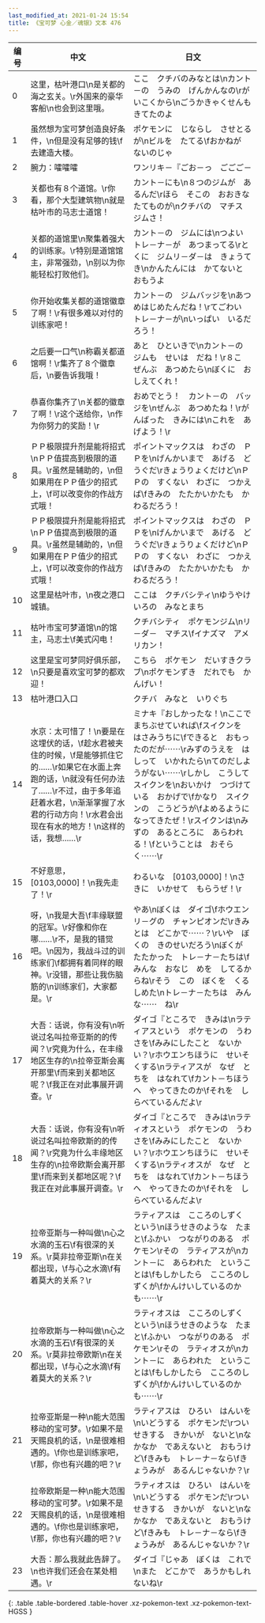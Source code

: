 ```yaml
---
last_modified_at: 2021-01-24 15:54
title: 《宝可梦 心金／魂银》文本 476
---
```

| 编号 | 中文 | 日文 |
| ---- | ---- | ---- |
| 0 | 这里，枯叶港口\n是关都的海之玄关。\r外国来的豪华客船\n也会到这里哦。 | ここ　クチバのみなとは\nカント－の　うみの　げんかんなの\rがいこくから\nごうかきゃくせんも　きてたのよ |
| 1 | 虽然想为宝可梦创造良好条件，\n但是没有足够的钱\f去建造大楼。 | ポケモンに　じならし　させとるが\nビルを　たてる\fおかねが　ないのじゃ |
| 2 | 腕力：嚯嚯嚯 | ワンリキ－『ごお－っ　ごごご－ |
| 3 | 关都也有８个道馆。\r你看，那个大型建筑物\n就是枯叶市的马志士道馆！ | カント－にも\n８つのジムが　あるんだ\rほら　そこの　おおきな　たてものが\nクチバの　マチス　ジムさ！ |
| 4 | 关都的道馆里\n聚集着强大的训练家。\r特别是道馆馆主，非常强劲，\n别以为你能轻松打败他们。 | カント－の　ジムには\nつよい　トレ－ナ－が　あつまってる\rとくに　ジムリ－ダ－は　きょうてき\nかんたんには　かてないと　おもうよ |
| 5 | 你开始收集关都的道馆徽章了啊！\r有很多难以对付的训练家吧！ | カント－の　ジムバッジを\nあつめはじめたんだね！\rてごわい　トレ－ナ－が\nいっぱい　いるだろう！ |
| 6 | 之后要一口气\n称霸关都道馆啊！\r集齐了８个徽章后，\n要告诉我哦！ | あと　ひといきで\nカント－の　ジムも　せいは　だね！\r８こ　ぜんぶ　あつめたら\nぼくに　おしえてくれ！ |
| 7 | 恭喜你集齐了\n关都的徽章了啊！\r这个送给你，\n作为你努力的奖励！\r | おめでとう！　カント－の　バッジを\nぜんぶ　あつめたね！\rがんばった　きみには\nこれを　あげよう！\r |
| 8 | ＰＰ极限提升剂是能将招式\nＰＰ值提高到极限的道具。\r虽然是辅助的，\n但如果用在ＰＰ值少的招式上，\f可以改变你的作战方式哦！ | ポイントマックスは　わざの　ＰＰを\nげんかいまで　あげる　どうぐだ\rきょうりょくだけど\nＰＰの　すくない　わざに　つかえば\fきみの　たたかいかたも　かわるだろう！ |
| 9 | ＰＰ极限提升剂是能将招式\nＰＰ值提高到极限的道具。\r虽然是辅助的，\n但如果用在ＰＰ值少的招式上，\f可以改变你的作战方式哦！ | ポイントマックスは　わざの　ＰＰを\nげんかいまで　あげる　どうぐだ\rきょうりょくだけど\nＰＰの　すくない　わざに　つかえば\fきみの　たたかいかたも　かわるだろう！ |
| 10 | 这里是枯叶市，\n夜之港口城镇。 | ここは　クチバシティ\nゆうやけいろの　みなとまち |
| 11 | 枯叶市宝可梦道馆\n的馆主，马志士\f美式闪电！ | クチバシティ　ポケモンジム\nリ－ダ－　マチス\fイナズマ　アメリカン！ |
| 12 | 这里是宝可梦同好俱乐部，\n只要是喜欢宝可梦的都欢迎！ | こちら　ポケモン　だいすきクラブ\nポケモンずき　だれでも　かんげい！ |
| 13 | 枯叶港口入口 | クチバ　みなと　いりぐち |
| 14 | 水京：太可惜了！\n要是在这埋伏的话，\f趁水君被夹住的时候，\f是能够抓住它的……\r如果它在水面上奔跑的话，\n就没有任何办法了……\r不过，由于多年追赶着水君，\n渐渐掌握了水君的行动方向！\r水君会出现在有水的地方！\n这样的话，我想……\r | ミナキ『おしかったな！\nここで　まちぶせていれば\fスイクンを　はさみうちに\fできると　おもったのだが⋯⋯\rみずのうえを　はしって　いかれたら\nてのだしようがない⋯⋯\rしかし　こうして　スイクンを\nおいかけ　つづけている　おかげで\fかなり　スイクンの　こうどうが\fよめるように　なってきたぜ！\rスイクンは\nみずの　あるところに　あらわれる！\fということは　おそらく⋯⋯\r |
| 15 | 不好意思，[0103,0000]！\n我先走了！\r | わるいな　[0103,0000]！\nさきに　いかせて　もらうぜ！\r |
| 16 | 呀，\n我是大吾\f丰缘联盟的冠军。\r好像和你在哪……\r不，是我的错觉吧。\n因为，我战斗过的训练家们\f都拥有着同样的眼神。\r没错，那些让我伤脑筋的\n训练家们，大家都是。\r | やあ\nぼくは　ダイゴ\fホウエンリ－グの　チャンピオンだ\rきみとは　どこかで⋯⋯？\rいや　ぼくの　きのせいだろう\nぼくが　たたかった　トレ－ナ－たちは\fみんな　おなじ　めを　してるからね\rそう　この　ぼくを　くるしめた\nトレ－ナ－たちは　みんな⋯⋯　ね\r |
| 17 | 大吾：话说，你有没有\n听说过名叫拉帝亚斯的的传闻？\r究竟为什么，在丰缘地区生存的\n拉帝亚斯会离开那里\f而来到关都地区呢？\f我正在对此事展开调查。\r | ダイゴ『ところで　きみは\nラティアスという　ポケモンの　うわさを\fみみにしたこと　ないかい？\rホウエンちほうに　せいそくする\nラティアスが　なぜ　とちを　はなれて\fカント－ちほうへ　やってきたのか\fそれを　しらべているんだよ\r |
| 18 | 大吾：话说，你有没有\n听说过名叫拉帝欧斯的的传闻？\r究竟为什么丰缘地区生存的\n拉帝欧斯会离开那里\f而来到关都地区呢？\f我正在对此事展开调查。\r | ダイゴ『ところで　きみは\nラティオスという　ポケモンの　うわさを\fみみにしたこと　ないかい？\rホウエンちほうに　せいそくする\nラティオスが　なぜ　とちを　はなれて\fカント－ちほうへ　やってきたのか\fそれを　しらべているんだよ\r |
| 19 | 拉帝亚斯与一种叫做\n心之水滴的玉石\f有很深的关系。\r莫非拉帝亚斯\n在关都出现，\f与心之水滴\f有着莫大的关系？\r | ラティアスは　こころのしずく　という\nほうせきのような　たまと\fふかい　つながりのある　ポケモン\rその　ラティアスが\nカント－に　あらわれた　ということは\fもしかしたら　こころのしずくが\fかんけいしているのかも⋯⋯\r |
| 20 | 拉帝欧斯与一种叫做\n心之水滴的玉石\f有很深的关系。\r莫非拉帝欧斯\n在关都出现，\f与心之水滴\f有着莫大的关系？\r | ラティオスは　こころのしずく　という\nほうせきのような　たまと\fふかい　つながりのある　ポケモン\rその　ラティオスが\nカント－に　あらわれた　ということは\fもしかしたら　こころのしずくが\fかんけいしているのかも⋯⋯\r |
| 21 | 拉帝亚斯是一种\n能大范围移动的宝可梦。\r如果不是天赐良机的话，\n是很难相遇的。\f你也是训练家吧，\f那，你也有兴趣的吧？\r | ラティアスは　ひろい　はんいを\nいどうする　ポケモンだ\rついせきする　きかいが　ないと\nなかなか　であえないと　おもうけど\fきみも　トレ－ナ－なら\fきょうみが　あるんじゃないか？\r |
| 22 | 拉帝欧斯是一种\n能大范围移动的宝可梦。\r如果不是天赐良机的话，\n是很难相遇的。\f你也是训练家吧，\f那，你也有兴趣的吧？\r | ラティオスは　ひろい　はんいを\nいどうする　ポケモンだ\rついせきする　きかいが　ないと\nなかなか　であえないと　おもうけど\fきみも　トレ－ナ－なら\fきょうみが　あるんじゃないか？\r |
| 23 | 大吾：那么我就此告辞了。\n也许我们还会在某处相遇。\r | ダイゴ『じゃあ　ぼくは　これで\nまた　どこかで　あうかもしれないね\r |
{: .table .table-bordered .table-hover .xz-pokemon-text .xz-pokemon-text-HGSS }